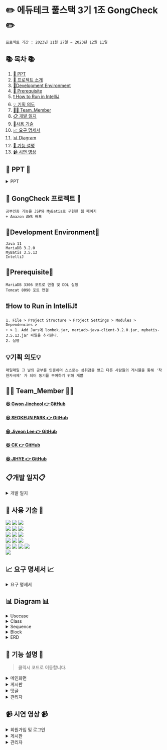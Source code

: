 #  ✏️ 에듀테크 풀스택 3기 1조 GongCheck ✏️ 
```bash
프로젝트 기간 : 2023년 11월 27일 ~ 2023년 12월 11일
```
## 📚 목차 📚

1. [📂 PPT](#-PPT-)
2. [📖 프로젝트 소개](#-gongcheck-프로젝트-)
3. [🔧Development Environment](#development-environment)
4. [🔔 Prerequisite](#prerequisite)
5. [❗ How to Run in IntelliJ](#how-to-run-in-intellij)
6. [💡 기획 의도](#기획-의도)
7. [🙋‍♀️ Team_Member](#%EF%B8%8F-team_member-%EF%B8%8F)
8. [📋 개발 일지](#개발-일지)
9. [🔨사용 기술](#-사용-기술-)
10. [📈  요구 명세서](#-요구-명세서-)
11. [📊 Diagram](#-다이어그램-)
12. [📝 기능 설명](#-기능-설명-)
13. [📹 시연 영상](#-시연-영상-) 


## 📂 PPT 📂

<details><summary>PPT</summary>
      
![1](https://github.com/Chunjae-GongCheck/GongCheck/assets/145525099/dafdcb42-18f7-4f8e-9882-4c0618ae5f30)
![2](https://github.com/Chunjae-GongCheck/GongCheck/assets/145525099/698d4e95-501e-4d36-b05d-a3ebf29181d5)  
![3](https://github.com/Chunjae-GongCheck/GongCheck/assets/145525099/ec74682f-0b81-4f2b-a927-1bbb7355539b)
![4](https://github.com/Chunjae-GongCheck/GongCheck/assets/145525099/d4db0e70-5df4-49ea-96eb-9330f3a4aa7d)
![5](https://github.com/Chunjae-GongCheck/GongCheck/assets/145525099/7cb37eb1-8b4a-4856-8ebc-4b8db0910180)
![6](https://github.com/Chunjae-GongCheck/GongCheck/assets/145525099/e55885c8-7788-4c03-ab1c-6abb93f64a76)
![7](https://github.com/Chunjae-GongCheck/GongCheck/assets/145525099/a23fd891-ce78-4d40-a34a-be659035edb2)
![8](https://github.com/Chunjae-GongCheck/GongCheck/assets/145525099/4d49230c-5bb3-456d-b89d-51f4a1361f8b)   
![9](https://github.com/Chunjae-GongCheck/GongCheck/assets/145525099/5fbba793-095a-46e8-b39c-41d8003fe720)
![10](https://github.com/Chunjae-GongCheck/GongCheck/assets/145525099/9c6cd842-40c1-416e-92a6-139499011d8b)
![11](https://github.com/Chunjae-GongCheck/GongCheck/assets/145525099/1a99356a-405a-4ad8-99c1-890ba42d5f90)
![12](https://github.com/Chunjae-GongCheck/GongCheck/assets/145525099/bed19616-0cc0-48b2-a9f3-34eee83958ff)
![13](https://github.com/Chunjae-GongCheck/GongCheck/assets/145525099/6c135029-cb7b-472e-bfec-87473f9d5ff1)
![14](https://github.com/Chunjae-GongCheck/GongCheck/assets/145525099/d45524c1-f279-4771-b8fc-dfa9112c258c)
![15](https://github.com/Chunjae-GongCheck/GongCheck/assets/145525099/fa5601fb-611d-4ec7-bc3f-1d5eb8859930)
![16](https://github.com/Chunjae-GongCheck/GongCheck/assets/145525099/03524413-c52c-459d-9b7a-c1c3e55c67e1)
![17](https://github.com/Chunjae-GongCheck/GongCheck/assets/145525099/700c5d25-90f4-4bec-a35b-ff429cbc501d)
![18](https://github.com/Chunjae-GongCheck/GongCheck/assets/145525099/5e3dc099-767b-4745-985f-83a474145564)
![19](https://github.com/Chunjae-GongCheck/GongCheck/assets/145525099/dc0e8ed9-5e25-4078-88de-67d991067b7b)
![20](https://github.com/Chunjae-GongCheck/GongCheck/assets/145525099/3218e17a-ce27-4b59-a169-3a26106c8ae4)
![21](https://github.com/Chunjae-GongCheck/GongCheck/assets/145525099/2fe2ccfa-d78a-4678-b91c-3c6e806ae030)
![22](https://github.com/Chunjae-GongCheck/GongCheck/assets/145525099/672005bb-2b5f-48f7-a1c5-3b0546a76bc3)
![23](https://github.com/Chunjae-GongCheck/GongCheck/assets/145525099/04a649cc-8772-4051-a106-571c7e1022e5)
![24](https://github.com/Chunjae-GongCheck/GongCheck/assets/145525099/00a91631-be57-4869-b1c5-4c5dce2bc37b)
![25](https://github.com/Chunjae-GongCheck/GongCheck/assets/145525099/7e1634a3-afd6-4242-86c6-798328690be3) 
![26](https://github.com/Chunjae-GongCheck/GongCheck/assets/145525099/f40b4de6-eb13-4fe2-b4f1-b13bc29a8b86)
![27](https://github.com/Chunjae-GongCheck/GongCheck/assets/145525099/0b64913f-ed74-4e58-84bc-d374edd7acea)
![28](https://github.com/Chunjae-GongCheck/GongCheck/assets/145525099/20d77e3f-070c-4874-8b02-5e1f6100f57f)
![29](https://github.com/Chunjae-GongCheck/GongCheck/assets/145525099/7d1629cc-1a5c-4014-8dba-c792b5dc91b1)
![30](https://github.com/Chunjae-GongCheck/GongCheck/assets/145525099/bea12284-2ff2-4ed0-a0ba-eaa78fda0d8b)
![31](https://github.com/Chunjae-GongCheck/GongCheck/assets/145525099/62e368a7-8f82-4765-918f-8097a47f5fe2)
![32](https://github.com/Chunjae-GongCheck/GongCheck/assets/145525099/4f273110-f331-4535-a341-276f862e1e36)
![33](https://github.com/Chunjae-GongCheck/GongCheck/assets/145525099/13c5aa53-2337-4617-b494-f91f50ee6388)

</details>
      
## 📖 GongCheck 프로젝트 📖
```bash프로젝트 소개
공부인증 기능을 JSP와 MyBatis로 구현한 웹 페이지
+ Amazon AWS 배포
```
## 🔧Development Environment🔧
```
Java 11
MariaDB 3.2.0
MyBatis 3.5.13
IntelliJ
```
## 🔔Prerequisite🔔
```
MariaDB 3306 포트로 연결 및 DDL 실행
Tomcat 8090 포트 연결
```
## ❗How to Run in IntelliJ❗
```
1. File > Project Structure > Project Settings > Modules > Dependencies >
+ > 1. Add Jars에 lombok.jar, mariadb-java-client-3.2.0.jar, mybatis-3.5.13.jar 파일을 추가한다.
2. 실행
```

## 💡기획 의도💡
```
매일매일 그 날의 공부를 인증하며 스스로는 성취감을 얻고 다른 사람들의 게시물을 통해 '착한자극제' 가 되어 동기를 부여하기 위해 개발
```

## 🙋‍♀️ Team_Member 🙋‍♀️

#### [😆 Gwon Jincheol 👉 GitHub](https://github.com/Jincheol-11)
#### [😆 SEOKEUN PARK 👉 GitHub](https://github.com/seokeunpark)
#### [😆 Jiyeon Lee 👉 GitHub](https://github.com/thegreatjy)
#### [😆 CK 👉 GitHub](https://github.com/kidchang93)
#### [😆 JIHYE 👉 GitHub](https://github.com/jyeeeh)

## 📋개발 일지📋
<details><summary>개발 일지</summary>
   
![개발일지](https://github.com/Chunjae-GongCheck/GongCheck/assets/145525099/5ac7ac12-4e39-46c2-a1ce-548e7c9bb748)

</details>

## 🔨 사용 기술 🔨
<div>
<img src="https://img.shields.io/badge/Html5-E34F26?style=flat-square&logo=html5&logoColor=white">
<img src="https://img.shields.io/badge/javascript-F7DF1E?style=flat-square&logo=javascript&logoColor=black">
<img src="https://img.shields.io/badge/css3-1572B6?style=flat-square&logo=CSS3&logoColor=white">
<br>    
<img src="https://img.shields.io/badge/JAVA-C01818?style=flat-square&logo=coffeescript&logoColor=white" />
<img src="https://img.shields.io/badge/MySQL-4479A1?style=flat&logo=MySQL&logoColor=white" />
<img src="https://img.shields.io/badge/MariaDB-003545?style=flat&logo=MariaDB&logoColor=white" />
<br>
<img src="https://img.shields.io/badge/IntelliJ-000000?style=flat-square&logo=intellijidea&logoColor=white" />
<img src="https://img.shields.io/badge/Slack-4A154B?style=flat-square&logo=slack&logoColor=white" />
<img src="https://img.shields.io/badge/StarUML-E25A1C?style=flat-square&logo=apachespark&logoColor=white" />
<br>
<img src="https://img.shields.io/badge/GitHub-181717?style=flat-square&logo=GitHub&logoColor=white" />
<img src="https://img.shields.io/badge/Git-F05032?style=flat-square&logo=git&logoColor=white" />
<img src="https://img.shields.io/badge/Sourcetree-0052CC?style=flat-square&logo=Sourcetree&logoColor=blue" />
<br>
<img src="https://img.shields.io/badge/JSP-E34F26?style=flat-square&logo=JSP&logoColor=white">
<img src="https://img.shields.io/badge/AWS-232F3E?style=flat&logo=AWS&logoColor=yellow" />
<img src="https://img.shields.io/badge/MyBatis-000000?style=flat-square&logo=MyBatis&logoColor=white" />
<img src="https://img.shields.io/badge/Servlet-E25A1C?style=flat-square&logo=Servlet&logoColor=white" />
<br>
<img src="https://img.shields.io/badge/Bootstrap-80247B?style=flat-square&logo=Bootstrap&logoColor=white" />
      
## 📈 요구 명세서 📈

<details><summary>요구 명세서</summary>
  <img src="https://github.com/Chunjae-GongCheck/GongCheck/assets/145524731/5eecf6d0-7d59-42b1-a983-db23b09c1fcf">
</details>

## 📊 Diagram 📊

<details><summary>Usecase</summary>
<img src="https://github.com/Chunjae-GongCheck/GongCheck/assets/145524731/a51563fa-d066-43d9-acbe-9daf5045e518">
</details>

<details><summary>Class</summary>
<img src="https://github.com/Chunjae-GongCheck/GongCheck/assets/145524731/a6994ff8-e996-437f-b8f0-13877b6e2d2d">

</details>
<details><summary>Sequence</summary>
<img src="https://github.com/Chunjae-GongCheck/GongCheck/assets/145524731/204a25c8-1b3a-426d-8240-2704fa6d98a1">
<img src="https://github.com/Chunjae-GongCheck/GongCheck/assets/145524731/dd4944fa-f729-48f4-8897-f10cbeee41d5">

</details>

<details><summary>Block</summary>
<img src="https://github.com/Chunjae-GongCheck/GongCheck/assets/145525099/f6201177-68d9-4e09-81da-4edd70410ef7">
    
</details>

<details><summary>ERD</summary>
<img src="https://github.com/Chunjae-GongCheck/GongCheck/assets/145524731/db84e93c-2856-4587-ae72-b318c843b9e4">


</details>

## 📝 기능 설명 📝
> 클릭시 코드로 이동합니다. 

<details><summary>메인화면
</summary>
<br/>
   
[- 회원가입](#)
<br/>
<img src="#" width="350px" height="150px">

<br/>

[- 로그인](#)
<br/>
<img src="#" width="350px" height="150px">

<br/>
</details>

<details><summary>게시판
</summary>
<br/>   
   
[- 작성](#)
<br/>
<img src="#" width="350px" height="150px">

[- 수정](#)
<br/>
<img src="#" width="350px" height="150px">

[- 삭제](#)
<br/>
<img src="#" width="350px" height="150px">
   
<br/>
</details>

<details><summary>댓글
</summary>
<br/>
   
[- 작성](#)
<br/>
<img src="#" width="350px" height="150px">

[- 수정](#)
<br/>
<img src="#" width="350px" height="150px">

[- 삭제](#)
<br/>
<img src="#" width="350px" height="150px">
   
<br/>
</details>

<details><summary>관리자
</summary>
 <br/>  

[- 회원수정 및 삭제](https://github.com/Chunjae-GongCheck/GongCheck/blob/0a76af7f2878cfe2a99e633eca6560c931798467/src/main/java/com/gck/admin/controller/AdminDeleteController.java#L26-L53)
<br/>
<img src="https://github.com/Chunjae-GongCheck/GongCheck/assets/145525099/4e77f6b0-96f3-4399-b3bd-ef3e1b843919" width="800px" height="500px">
<br/> 
<img src="https://github.com/Chunjae-GongCheck/GongCheck/assets/145525099/59b7eaa2-aead-4db3-aea4-0acc88d10cad)" width="800px" height="500px">
<br/>
</details>

## 📹 시연 영상 📹

<details><summary>회원가입 및 로그인</summary>
   
![Join_Login](#)
</details>
    
<details><summary>게시판</summary>
    
![board](#)

</details>

<details><summary>관리자</summary>
    
![admin](#)


</details>




</div>


